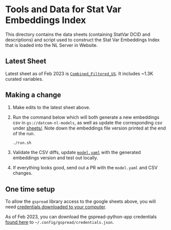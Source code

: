 # Tools and Data for Stat Var Embeddings Index

This directory contains the data sheets (containing StatVar DCID and
descriptions) and script used to construct the Stat Var Embeddings Index that
is loaded into the NL Server in Website.

## Latest Sheet

Latest sheet as of Feb 2023 is
[`Combined_Filtered_US`](https://docs.google.com/spreadsheets/d/1evJAt0iaPWt5pcw3B7xeAtnp_mneDkUrTL_KMyyS-RQ/edit#gid=212787095).
It includes ~1.3K curated variables.

## Making a change

1. Make edits to the latest sheet above.

2. Run the command below which will both generate a new embeddings csv in
   `gs://datcom-nl-models`, as well as update the corresponding csv under
   [sheets/](sheets/).  Note down the embeddings file version printed at
   the end of the run.

    ```bash
    ./run.sh
    ```
3. Validate the CSV diffs, update [`model.yaml`](../../../deploy/base/model.yaml) with the generated embeddings version and test out locally.

4. If everything looks good, send out a PR with the `model.yaml` and CSV changes.

## One time setup

To allow the `gspread` library access to the google sheets above, you will need [credentials downloaded to your computer](https://docs.gspread.org/en/latest/oauth2.html#for-end-users-using-oauth-client-id).

As of Feb 2023, you can download the gspread-python-app credentials [found here](https://pantheon.corp.google.com/apis/credentials/oauthclient/878764285063-2tqmvvstv8k8cdl7ougccd7ptpnat8d5.apps.googleusercontent.com?project=datcom-204919) to `~/.config/gspread/credentials.json`.
